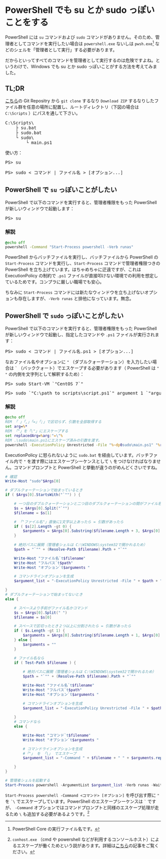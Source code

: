 # PowerShell でも su とか sudo っぽいことをする

PowerShell には  `su` コマンドおよび `sudo` コマンドがありません。そのため、管理者としてコマンドを実行したい場合は `powershell.exe` ないしは `pwsh.exe`[^1] などのシェルを「管理者として実行」する必要があります。

[^1]: PowerShell Core の実行ファイル名です。

だからといってすべてのコマンドを管理者として実行するのは危険ですよね。というわけで、Windows でも su とか sudo っぽいことがする方法を考えてみました。

## TL;DR

[こちら](https://github.com/yokra9/sudo)の Git Repositry から  `git clone` するなり `Download ZIP` するなりしたファイル群を任意の場所に配置し、ルートディレクトリ（下図の場合は `C:\Scripts` ）にパスを通して下さい。

<pre>
C:\Scripts\
    ├ su.bat
    ├ sudo.bat
    └ sudo\
        └ main.ps1
</pre>

使い方：

<pre>
PS> su
</pre>

<pre>
PS> sudo < コマンド | ファイル名 > [オプション...]
</pre>

## PowerShell で `su` っぽいことがしたい

PowerShell で以下のコマンドを実行すると、管理者権限をもった PowerShell が新しいウィンドウで起動します：

<pre>
PS> su
</pre>

### 解説

```su.bat
@echo off
powershell -Command "Start-Process powershell -Verb runas"
```

PowerShell からバッチファイルを実行し、バッチファイルから PowerShell の `Start-Process` コマンドを実行し、`Start-Process` コマンドで管理者権限つきの PowerShell を立ち上げています。はちゃめちゃに迂遠ですが、これは ExecutionPolicy の制約で `.ps1` ファイルが直接叩けない環境での利用を想定しているためです。コンプラに厳しい職場でも安心。

ちなみに `Start-Process` コマンドには新たなウィンドウを立ち上げないオプションも存在しますが、`-Verb runas` と排他になっています。無念。

## PowerShell で `sudo` っぽいことがしたい

PowerShell で以下のコマンドを実行すると、管理者権限をもった PowerShell が新しいウィンドウで起動し、指定したコマンドや `.ps1` ファイルが実行されます：

<pre>
PS> sudo < コマンド | ファイル名.ps1 > [オプション...]
</pre>

なおファイル名やオプションに `` " `` （ダブルクォーテーション）を入力したい場合は `` ` `` （バッククォート）でエスケープする必要があります（ PowerShell は `` "  " `` の内側を文字列として解釈するため）：

<pre>
PS> sudo Start-VM `"CentOS 7`"
</pre>

<pre>
PS> sudo `"C:\path to scripts\script.ps1`" argument_1 `"argument 2`"
</pre>

### 解説

```sudo.bat
@echo off
REM 「 」「,」「=」「;」で区切らず、引数を全部取得する
set arg=%*
REM 「"」を「\"」にエスケープする
set replacedArg=%arg:"=\"%
REM .\sudo\main.ps1にエスケープ済みの引数を渡す。
powershell -ExecutionPolicy Unrestricted -File "%~dp0sudo\main.ps1" "%replacedArg%"
```

ExecutionPolicy に怒られないように `sudo.bat` を経由しています。バッチファイル内で ` " ` を渡す際にはエスケープシーケンスとして ` \ ` をつけなければなりません。コマンドプロンプトと PowerShell と挙動が違うのがめんどくさいですね。

```powershell:sudo\main.ps1
# 確認
Write-Host "sudo"$Args[0]

# ダブルクォーテーションで始まっているとき
if ( $Args[0].StartsWith("`"") ) { 

    # 一つ目のダブルクォーテーションと二つ目のダブルクォーテーションの間がファイル名
    $s = $Args[0].Split("`"") 
    $filename = $s[1]

    # 「"ファイル名"」直後に1文字以上あったら = 引数があったら
    if ( $s[2].Length -gt 0) {
        $arguments = $Args[0].Substring($filename.Length + 3, $Args[0].Length - $filename.Length - 3)
    }
  
    # 絶対パスに展開（管理者シェルは C:\WINDOWS\system32で開かれるため）
    $path = "`"" + (Resolve-Path $filename).Path + "`""

    Write-Host "ファイル名`t$filename" 
    Write-Host "フルパス`t$path"
    Write-Host "オプション`t$arguments "

    # コマンドラインオプションを生成
    $argument_list = "-ExecutionPolicy Unrestricted -File " + $path + " " + $arguments

}
# ダブルクォーテーションで始まってないとき
else {

    # スペースより手前がファイル名かコマンド
    $s = $Args[0].Split(" ")
    $filename = $s[0]

    # スペースで区切ったとき２つ以上に分割されたら = 引数があったら
    if ( $s.Length -gt 1) {
        $arguments = $Args[0].Substring($filename.Length + 1, $Args[0].Length - $filename.Length - 1)
    } else {
        $arguments = ""
    }

    # ファイル名なら
    if ( Test-Path $filename ) {
  
        # 絶対パスに展開（管理者シェルは C:\WINDOWS\system32で開かれるため）
        $path = "`"" + (Resolve-Path $filename).Path + "`""

        Write-Host "ファイル名`t$filename"
        Write-Host "フルパス`t$path"
        Write-Host "オプション`t$arguments "

        # コマンドラインオプションを生成
        $argument_list = "-ExecutionPolicy Unrestricted -File " + $path + " " + $arguments
  
    }
    # コマンドなら
    else {

        Write-Host "コマンド`t$filename"
        Write-Host "オプション`t$arguments "

        # コマンドラインオプションを生成
        #「"」 を 「\」 でエスケープ
        $argument_list = "-Command " + $filename + " " + $arguments.replace("`"", "\`"")

    }
}

# 管理者シェルを起動する
Start-Process powershell -ArgumentList $argument_list -Verb runas -Wait
```

`Start-Process powershell -Command <コマンド> [オプション]` を呼び出す際に `` " `` を `` `\ `` でエスケープしています。PowerShell のエスケープシーケンスは `` ` `` ですが、 `-Command` オプションではコマンドプロンプトと同様のエスケープ処理が走るため `` \ `` も追加する必要があるようです。[^2]

[^2]: `conhost.exe` （cmd や powershell などが利用するコンソールホスト）によるエスケープが働くためという説があります。詳細は[こちら](https://blog.shibata.tech/entry/2016/03/30/195726)の記事をご覧ください。

